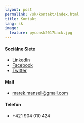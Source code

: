 ```yaml
---
layout: post
permalink: /sk/kontakt/index.html
title: Kontakt
lang: sk
image:
  feature: pyconsk2017back.jpg
---
```



#### Sociálne Siete

* [LinkedIn](https://www.linkedin.com/in/marekmansell)
* [Facebook](http://facebook.com/marekmansell)
* [Twitter](http://twitter.com/marekmansell)

#### Mail

* marek.mansell@gmail.com

#### Telefón

* +421 904 010 424